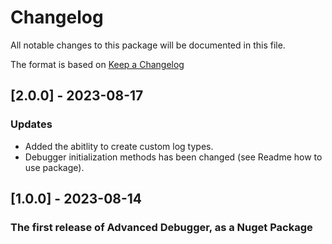# Changelog
All notable changes to this package will be documented in this file.

The format is based on [Keep a Changelog](http://keepachangelog.com/en/1.0.0/)

## [2.0.0] - 2023-08-17
### Updates
- Added the abitlity to create custom log types.
- Debugger initialization methods has been changed (see Readme how to use package).

## [1.0.0] - 2023-08-14
### The first release of Advanced Debugger, as a Nuget Package
